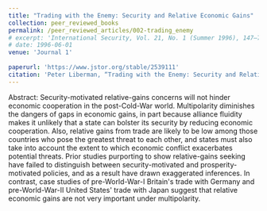 ```yaml
---
title: "Trading with the Enemy: Security and Relative Economic Gains"
collection: peer_reviewed_books
permalink: /peer_reviewed_articles/002-trading_enemy
# excerpt: 'International Security, Vol. 21, No. 1 (Summer 1996), 147–75.'
# date: 1996-06-01
venue: 'Journal 1'
 
paperurl: 'https://www.jstor.org/stable/2539111' 
citation: 'Peter Liberman, “Trading with the Enemy: Security and Relative Economic Gains,” <i>International Security</i>, Vol. 21, No. 1 (Summer 1996): 147–75.'
---
```


Abstract: Security-motivated relative-gains concerns will not hinder economic cooperation in the post-Cold-War world.  Multipolarity diminishes the dangers of gaps in economic gains, in part because alliance fluidity makes it unlikely that a state can bolster its security by reducing economic cooperation.  Also, relative gains from trade are likely to be low among those countries who pose the greatest threat to each other, and states must also take into account the extent to which economic conflict exacerbates potential threats.  Prior studies purporting to show relative-gains seeking have failed to distinguish between security-motivated and prosperity-motivated policies, and as a result have drawn exaggerated inferences.  In contrast, case studies of pre-World-War-I Britain's trade with Germany and pre-World-War-II United States' trade with Japan suggest that relative economic gains are not very important under multipolarity. 

<!-- [Download paper here](http://academicpages.github.io/files/paper1.pdf) -->

<!-- Recommended citation: Your Name, You. (2009). "Paper Title Number 1." <i>Journal 1</i>. 1(1). -->
